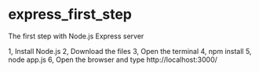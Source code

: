 express_first_step
==================

The first step with Node.js Express server


1, Install Node.js
2, Download the files
3, Open the terminal
4, npm install
5, node app.js
6, Open the browser and type http://localhost:3000/
